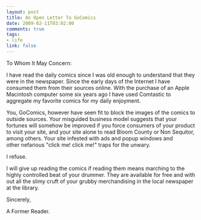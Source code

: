 ```yaml
--- 
layout: post
title: An Open Letter To GoComics
date: 2009-02-11T03:02:00
comments: true
tags:
- life
link: false
---
```

To Whom It May Concern:

I have read the daily comics since I was old enough to understand that they were in the newspaper. Since the early days of the Internet I have consumed them from their sources online. With the purchase of an Apple Macintosh computer some six years ago I have used Comtastic to aggregate my favorite comics for my daily enjoyment.

You, GoComics, however have seen fit to block the images of the comics to outside sources. Your misguided business model suggests that your fortunes will somehow be improved if you force consumers of your product to visit your site, and your site alone to read Bloom County or Non Sequitor, among others. Your site infested with ads and popup windows and other nefarious "click me! click me!" traps for the unwary.

I refuse.

I will give up reading the comics if reading them means marching to the highly controlled beat of your drummer. They are available for free and with out all the slimy cruft of your grubby merchandising in the local newspaper at the library.

Sincerely,

A Former Reader.
